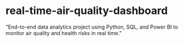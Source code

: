 # real-time-air-quality-dashboard
"End-to-end data analytics project using Python, SQL, and Power BI to monitor air quality and health risks in real time."
